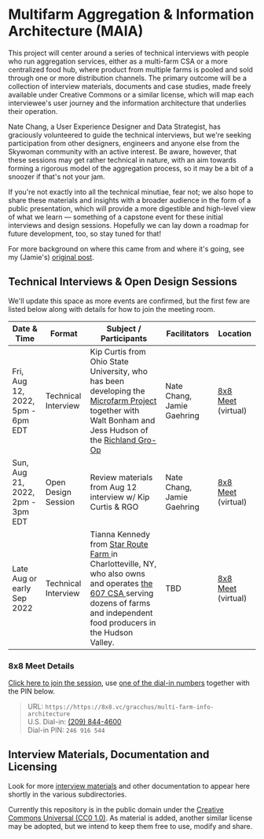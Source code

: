 # Multifarm Aggregation & Information Architecture (MAIA)
This project will center around a series of technical interviews with people who run aggregation services, either as a multi-farm CSA or a more centralized food hub, where product from multiple farms is pooled and sold through one or more distribution channels. The primary outcome will be a collection of interview materials, documents and case studies, made freely available under Creative Commons or a similar license, which will map each interviewee's user journey and the information architecture that underlies their operation.

Nate Chang, a User Experience Designer and Data Strategist, has graciously volunteered to guide the technical interviews, but we're seeking participation from other designers, engineers and anyone else from the Skywoman community with an active interest. Be aware, however, that these sessions may get rather technical in nature, with an aim towards forming a rigorous model of the aggregation process, so it may be a bit of a snoozer if that's not your jam.

If you're not exactly into all the technical minutiae, fear not; we also hope to share these materials and insights with a broader audience in the form of a public presentation, which will provide a more digestible and high-level view of what we learn — something of a capstone event for these initial interviews and design sessions. Hopefully we can lay down a roadmap for future development, too, so stay tuned for that!

For more background on where this came from and where it's going, see my (Jamie's) [original post](https://jgaehring.com/blog/platform-coop).

## Technical Interviews & Open Design Sessions
We'll update this space as more events are confirmed, but the first few are listed below along with details for how to join the meeting room.

| Date & Time | Format | Subject / Participants | Facilitators | Location |
|---|---|---|---|---|
| Fri, Aug 12, 2022, 5pm - 6pm EDT | Technical Interview | Kip Curtis from Ohio State University, who has been developing the [ Microfarm Project ]( https://osumarion.osu.edu/alumni-initiatives/initiatives/microfarm.html ) together with Walt Bonham and Jess Hudson of the [ Richland Gro-Op ]( https://richlandgro-op.com/ ) | Nate Chang, Jamie Gaehring | [8x8 Meet]( https://8x8.vc/gracchus/multi-farm-info-architecture ) (virtual) |
| Sun, Aug 21, 2022, 2pm - 3pm EDT | Open Design Session | Review materials from Aug 12 interview w/ Kip Curtis & RGO | Nate Chang, Jamie Gaehring | [8x8 Meet]( https://8x8.vc/gracchus/multi-farm-info-architecture ) (virtual) |
| Late Aug or early Sep 2022 | Technical Interview | Tianna Kennedy from [ Star Route Farm ]( http://www.starroutefarmny.com/ ) in Charlotteville, NY, who also owns and operates [ the 607 CSA ]( https://www.the607csa.com/info ) serving dozens of farms and independent food producers in the Hudson Valley. | TBD | [8x8 Meet]( https://8x8.vc/gracchus/multi-farm-info-architecture ) (virtual) |

### 8x8 Meet Details
[Click here to join the session](https://8x8.vc/gracchus/multi-farm-info-architecture), use [one of the dial-in numbers](https://8x8.vc/gracchus/static/dialInInfo.html?room=multi-farm-info-architecture) together with the PIN below.

> URL: `https://https://8x8.vc/gracchus/multi-farm-info-architecture`  
> U.S. Dial-in: [(209) 844-4600](tel:+1-209-844-4600,246916544#)  
> Dial-in PIN: `246 916 544`  

## Interview Materials, Documentation and Licensing
Look for more [interview materials](interviews/) and other documentation to appear here shortly in the various subdirectories.

Currently this repository is in the public domain under the [Creative Commons Universal (CC0 1.0)](https://creativecommons.org/publicdomain/zero/1.0/). As material is added, another similar license may be adopted, but we intend to keep them free to use, modify and share.
